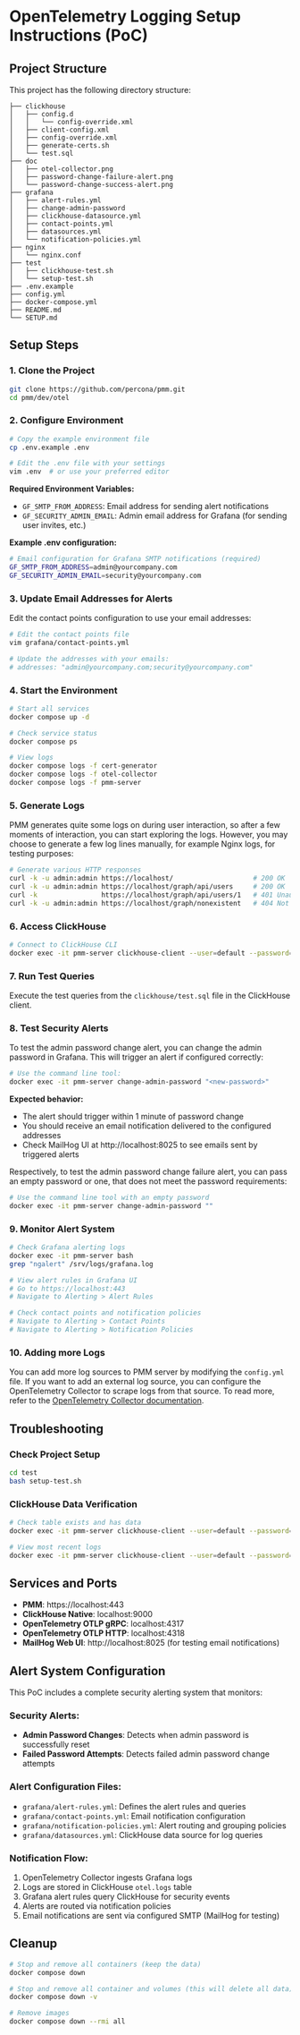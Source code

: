 # OpenTelemetry Logging Setup Instructions (PoC)

## Project Structure
This project has the following directory structure:

```
├── clickhouse
│   ├── config.d
│   │   └── config-override.xml
│   ├── client-config.xml
│   ├── config-override.xml
│   ├── generate-certs.sh
│   └── test.sql
├── doc
│   ├── otel-collector.png
│   ├── password-change-failure-alert.png
│   └── password-change-success-alert.png
├── grafana
│   ├── alert-rules.yml
│   ├── change-admin-password
│   ├── clickhouse-datasource.yml
│   ├── contact-points.yml
│   ├── datasources.yml
│   └── notification-policies.yml
├── nginx
│   └── nginx.conf
├── test
│   ├── clickhouse-test.sh
│   └── setup-test.sh
├── .env.example
├── config.yml
├── docker-compose.yml
├── README.md
└── SETUP.md
```

## Setup Steps

### 1. Clone the Project
```bash
git clone https://github.com/percona/pmm.git
cd pmm/dev/otel
```

### 2. Configure Environment
```bash
# Copy the example environment file
cp .env.example .env

# Edit the .env file with your settings
vim .env  # or use your preferred editor
```

**Required Environment Variables:**
- `GF_SMTP_FROM_ADDRESS`: Email address for sending alert notifications
- `GF_SECURITY_ADMIN_EMAIL`: Admin email address for Grafana (for sending user invites, etc.)

**Example .env configuration:**
```bash
# Email configuration for Grafana SMTP notifications (required)
GF_SMTP_FROM_ADDRESS=admin@yourcompany.com
GF_SECURITY_ADMIN_EMAIL=security@yourcompany.com
```

### 3. Update Email Addresses for Alerts
Edit the contact points configuration to use your email addresses:
```bash
# Edit the contact points file
vim grafana/contact-points.yml

# Update the addresses with your emails:
# addresses: "admin@yourcompany.com;security@yourcompany.com"
```

### 4. Start the Environment
```bash
# Start all services
docker compose up -d

# Check service status
docker compose ps

# View logs
docker compose logs -f cert-generator
docker compose logs -f otel-collector
docker compose logs -f pmm-server
```

### 5. Generate Logs
PMM generates quite some logs on during user interaction, so after a few moments of interaction, you can start exploring the logs. However, you may choose to generate a few log lines manually, for example Nginx logs, for testing purposes:

```bash
# Generate various HTTP responses
curl -k -u admin:admin https://localhost/                    # 200 OK
curl -k -u admin:admin https://localhost/graph/api/users     # 200 OK
curl -k                https://localhost/graph/api/users/1   # 401 Unauthorized
curl -k -u admin:admin https://localhost/graph/nonexistent   # 404 Not Found
```

### 6. Access ClickHouse
```bash
# Connect to ClickHouse CLI
docker exec -it pmm-server clickhouse-client --user=default --password=clickhouse --database=otel
```

### 7. Run Test Queries
Execute the test queries from the `clickhouse/test.sql` file in the ClickHouse client.

### 8. Test Security Alerts
To test the admin password change alert, you can change the admin password in Grafana. This will trigger an alert if configured correctly:

```bash
# Use the command line tool:
docker exec -it pmm-server change-admin-password "<new-password>"
```

**Expected behavior:**
- The alert should trigger within 1 minute of password change
- You should receive an email notification delivered to the configured addresses
- Check MailHog UI at http://localhost:8025 to see emails sent by triggered alerts

Respectively, to test the admin password change failure alert, you can pass an empty password or one, that does not meet the password requirements:

```bash
# Use the command line tool with an empty password
docker exec -it pmm-server change-admin-password ""
```

### 9. Monitor Alert System
```bash
# Check Grafana alerting logs
docker exec -it pmm-server bash
grep "ngalert" /srv/logs/grafana.log

# View alert rules in Grafana UI
# Go to https://localhost:443
# Navigate to Alerting > Alert Rules

# Check contact points and notification policies
# Navigate to Alerting > Contact Points
# Navigate to Alerting > Notification Policies
```

### 10. Adding more Logs
You can add more log sources to PMM server by modifying the `config.yml` file. If you want to add an external log source, you can configure the OpenTelemetry Collector to scrape logs from that source. To read more, refer to the [OpenTelemetry Collector documentation](https://opentelemetry.io/docs/collector/configuration).

## Troubleshooting

### Check Project Setup
```bash
cd test
bash setup-test.sh
```

### ClickHouse Data Verification
```bash
# Check table exists and has data
docker exec -it pmm-server clickhouse-client --user=default --password=clickhouse --database=otel -q "SELECT count() FROM otel.logs"

# View most recent logs
docker exec -it pmm-server clickhouse-client --user=default --password=clickhouse --database=otel -q "SELECT * FROM otel.logs ORDER BY Timestamp DESC LIMIT 10"
```

## Services and Ports

- **PMM**: https://localhost:443
- **ClickHouse Native**: localhost:9000
- **OpenTelemetry OTLP gRPC**: localhost:4317
- **OpenTelemetry OTLP HTTP**: localhost:4318
- **MailHog Web UI**: http://localhost:8025 (for testing email notifications)

## Alert System Configuration

This PoC includes a complete security alerting system that monitors:

### Security Alerts:
- **Admin Password Changes**: Detects when admin password is successfully reset
- **Failed Password Attempts**: Detects failed admin password change attempts

### Alert Configuration Files:
- `grafana/alert-rules.yml`: Defines the alert rules and queries
- `grafana/contact-points.yml`: Email notification configuration
- `grafana/notification-policies.yml`: Alert routing and grouping policies
- `grafana/datasources.yml`: ClickHouse data source for log queries

### Notification Flow:
1. OpenTelemetry Collector ingests Grafana logs
2. Logs are stored in ClickHouse `otel.logs` table
3. Grafana alert rules query ClickHouse for security events
4. Alerts are routed via notification policies
5. Email notifications are sent via configured SMTP (MailHog for testing)

## Cleanup
```bash
# Stop and remove all containers (keep the data)
docker compose down

# Stop and remove all container and volumes (this will delete all data)
docker compose down -v

# Remove images
docker compose down --rmi all
```